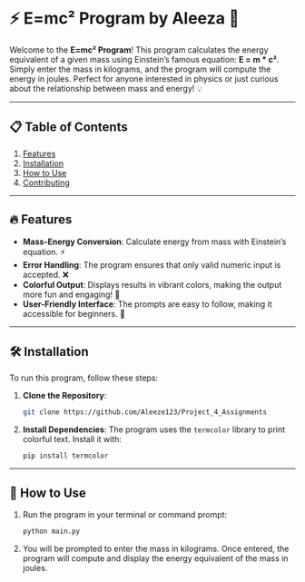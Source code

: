 # ⚡ E=mc² Program by Aleeza 🚀

Welcome to the **E=mc² Program**! This program calculates the energy equivalent of a given mass using Einstein’s famous equation: **E = m * c²**. Simply enter the mass in kilograms, and the program will compute the energy in joules. Perfect for anyone interested in physics or just curious about the relationship between mass and energy! 💡

---

## 📋 Table of Contents
1. [Features](#features)
2. [Installation](#installation)
3. [How to Use](#how-to-use)
4. [Contributing](#contributing)

---

## 🔥 Features
- **Mass-Energy Conversion**: Calculate energy from mass with Einstein’s equation. ⚡
- **Error Handling**: The program ensures that only valid numeric input is accepted. ❌
- **Colorful Output**: Displays results in vibrant colors, making the output more fun and engaging! 🌈
- **User-Friendly Interface**: The prompts are easy to follow, making it accessible for beginners. 🌱

---

## 🛠️ Installation

To run this program, follow these steps:

1. **Clone the Repository**:
    ```bash
    git clone https://github.com/Aleeze123/Project_4_Assignments
    ```

2. **Install Dependencies**:
    The program uses the `termcolor` library to print colorful text. Install it with:
    ```bash
    pip install termcolor
    ```

---

## 🚀 How to Use

1. Run the program in your terminal or command prompt:
    ```bash
    python main.py
    ```
2. You will be prompted to enter the mass in kilograms. Once entered, the program will compute and display the energy equivalent of the mass in joules.



